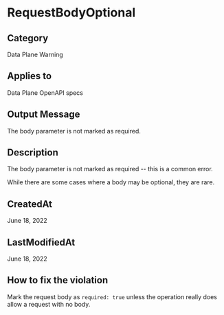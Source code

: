 # RequestBodyOptional

## Category

Data Plane Warning

## Applies to

Data Plane OpenAPI specs

## Output Message

The body parameter is not marked as required.

## Description

The body parameter is not marked as required -- this is a common error.

While there are some cases where a body may be optional, they are rare.

## CreatedAt

June 18, 2022

## LastModifiedAt

June 18, 2022

## How to fix the violation

Mark the request body as `required: true` unless the operation really does allow a request with no body.
